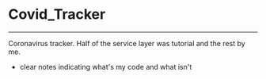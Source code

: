 # Covid_Tracker
---

Coronavirus tracker.  Half of the service layer was tutorial and the rest by me.

* clear notes indicating what's my code and what isn't
